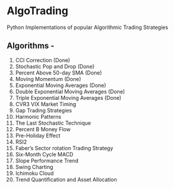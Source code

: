 # AlgoTrading
Python Implementations of popular Algorithmic Trading Strategies

## Algorithms -
1. CCI Correction (Done)
2. Stochastic Pop and Drop (Done)
3. Percent Above 50-day SMA (Done)
4. Moving Momentum (Done)
5. Exponential Moving Averages (Done)
6. Double Exponential Moving Averages (Done)
7. Triple Exponential Moving Averages (Done)
8. CVR3 VIX Market Timing
9. Gap Trading Strategies
10. Harmonic Patterns
11. The Last Stochastic Technique
12. Percent B Money Flow
13. Pre-Holiday Effect
14. RSI2
15. Faber’s Sector rotation Trading Strategy
16. Six-Month Cycle MACD
17. Slope Performance Trend
18. Swing Charting
19. Ichimoku Cloud
20. Trend Quantification and Asset Allocation
